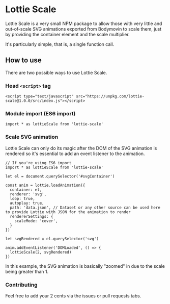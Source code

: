 # Lottie Scale

Lottie Scale is a very small NPM package to allow those with very little and out-of-scale SVG animations exported from Bodymovin to scale them, just by providing the container element and the scale multiplier.

It's particularly simple, that is, a single function call.

## How to use

There are two possible ways to use Lottie Scale.

### Head `<script>` tag

`<script type="text/javascript" src="https://unpkg.com/lottie-scale@1.0.0/src/index.js"></script>`

### Module import (ES6 import)

```
import * as lottieScale from 'lottie-scale'
```

### Scale SVG animation

Lottie Scale can only do its magic after the DOM of the SVG animation is rendered so it's essential to add an event listener to the animation.

```
// If you're using ES6 import
import * as lottieScale from 'lottie-scale'

let el = document.querySelector('#svgContainer')

const anim = lottie.loadAnimation({
  container: el,
  renderer: 'svg',
  loop: true,
  autoplay: true,
  path: 'data.json', // Dataset or any other source can be used here to provide Lottie with JSON for the animation to render
  rendererSettings: {
    scaleMode: 'cover',
  }
})

let svgRendered = el.querySelector('svg')

anim.addEventListener('DOMLoaded', () => {
  lottieScale(2, svgRendered)
})
```

In this example, the SVG animation is basically "zoomed" in due to the scale being greater than 1.

### Contributing

Feel free to add your 2 cents via the issues or pull requests tabs.
